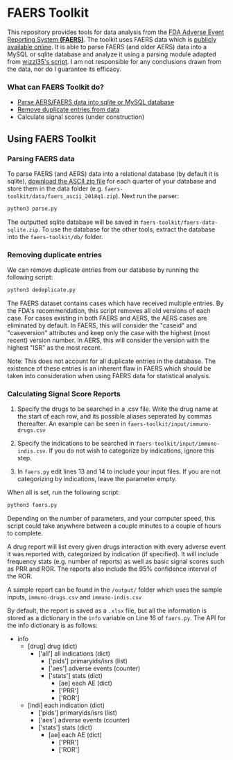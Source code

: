 FAERS Toolkit
=============
This repository provides tools for data analysis from the [FDA Adverse Event Reporting System **(FAERS)**](https://www.fda.gov/Drugs/GuidanceComplianceRegulatoryInformation/Surveillance/AdverseDrugEffects/). The toolkit uses FAERS data which is [publicly available online](https://www.fda.gov/Drugs/GuidanceComplianceRegulatoryInformation/Surveillance/AdverseDrugEffects/ucm082193.htm). It is able to parse FAERS (and older AERS) data into a MySQL or sqlite database and analyze it using a parsing module adapted from [wizzl35's script](https://github.com/wizzl35/faers-data). I am not responsible for any conclusions drawn from the data, nor do I guarantee its efficacy.

### What can FAERS Toolkit do?
* [Parse AERS/FAERS data into sqlite or MySQL database](#parsing-faers-data)
* [Remove duplicate entries from data](#removing-duplicate-entries)
* Calculate signal scores (under construction)

## Using FAERS Toolkit
### Parsing FAERS data
To parse FAERS (and AERS) data into a relational database (by default it is sqlite), [download the ASCII zip file](https://www.fda.gov/Drugs/GuidanceComplianceRegulatoryInformation/Surveillance/AdverseDrugEffects/) for each quarter of your database and store them in the data folder (e.g. ```faers-toolkit/data/faers_ascii_2018q1.zip```). Next run the parser:

```python
python3 parse.py
```

The outputted sqlite database will be saved in ```faers-toolkit/faers-data-sqlite.zip```. To use the database for the other tools, extract the database into the ```faers-toolkit/db/``` folder.


### Removing duplicate entries

We can remove duplicate entries from our database by running the following script:

```python
python3 dedeplicate.py
```

The FAERS dataset contains cases which have received multiple entries. By the FDA's recommendation, this script removes all old versions of each case. For cases existing in both FAERS and AERS, the AERS cases are eliminated by default. In FAERS, this will consider the "caseid" and "caseversion" attributes and keep only the case with the highest (most recent) version number. In AERS, this will consider the version with the highest "ISR" as the most recent.

Note: This does not account for all duplicate entries in the database. The existence of these entries is an inherent flaw in FAERS which should be taken into consideration when using FAERS data for statistical analysis.

### Calculating Signal Score Reports

1. Specify the drugs to be searched in a .csv file. Write the drug name at the start of each row, and its possible aliases seperated by commas thereafter. An example can be seen in ```faers-toolkit/input/immuno-drugs.csv```

2. Specify the indications to be searched in ```faers-toolkit/input/immuno-indis.csv```. If you do not wish to categorize by indications, ignore this step.

3. In ```faers.py``` edit lines 13 and 14 to include your input files. If you are not categorizing by indications, leave the parameter empty.

When all is set, run the following script:

```python
python3 faers.py
```

Depending on the number of parameters, and your computer speed, this script could take anywhere between a couple minutes to a couple of hours to complete.

A drug report will list every given drugs interaction with every adverse event it was reported with, categorized by indication (if specified). It will include frequency stats (e.g. number of reports) as well as basic signal scores such as PRR and ROR. The reports also include the 95% confidence interval of the ROR.

A sample report can be found in the ```/output/``` folder which uses the sample inputs, ```immuno-drugs.csv``` and ```immuno-indis.csv```

By default, the report is saved as a ```.xlsx``` file, but all the information is stored as a dictionary in the ```info``` variable on Line 16 of ```faers.py```. The API for the info dictionary is as follows:

* info
    * [drug] drug (dict)
      * ['all'] all indications (dict)
        * ['pids'] primaryids/isrs (list)
        * ['aes'] adverse events (counter)
        * ['stats'] stats (dict)
            * [ae] each AE (dict)
            * ['PRR']
            * ['ROR']
  * [indi] each indication (dict)
    * ['pids'] primaryids/isrs (list)
    * ['aes'] adverse events (counter)
    * ['stats'] stats (dict)
      * [ae] each AE (dict)
        * ['PRR']
        * ['ROR']
